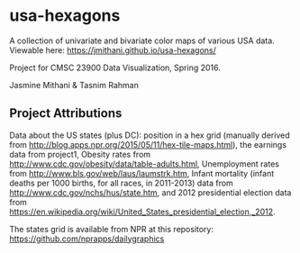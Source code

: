 # usa-hexagons
A collection of univariate and bivariate color maps of various USA data. Viewable here: https://jmithani.github.io/usa-hexagons/

Project for CMSC 23900 Data Visualization, Spring 2016. 

Jasmine Mithani & Tasnim Rahman

## Project Attributions
Data about the US states (plus DC): position in a hex grid (manually derived from
http://blog.apps.npr.org/2015/05/11/hex-tile-maps.html), the earnings data from project1, Obesity rates from http://www.cdc.gov/obesity/data/table-adults.html, Unemployment rates from http://www.bls.gov/web/laus/laumstrk.htm, Infant mortality (infant deaths per 1000 births, for all races, in 2011-2013) data from http://www.cdc.gov/nchs/hus/state.htm, and 2012 presidential election data from https://en.wikipedia.org/wiki/United_States_presidential_election,_2012.

The states grid is available from NPR at this repository: https://github.com/nprapps/dailygraphics
